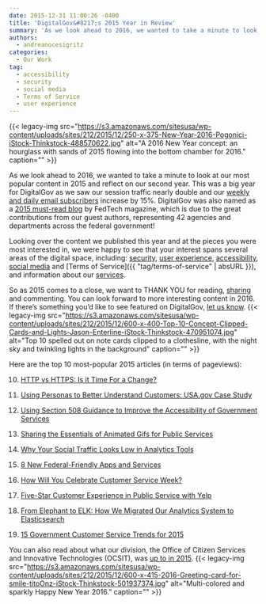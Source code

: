 ```yaml
---
date: 2015-12-31 11:00:26 -0400
title: 'DigitalGov&#8217;s 2015 Year in Review'
summary: 'As we look ahead to 2016, we wanted to take a minute to look at our most popular content in 2015 and reflect on our second year. This was a big year for DigitalGov as we saw our session traffic nearly double and our weekly and daily email subscribers increase by 15%. DigitalGov was also'
authors:
  - andreanocesigritz
categories:
  - Our Work
tag:
  - accessibility
  - security
  - social media
  - Terms of Service
  - user experience
---
```


{{< legacy-img src="https://s3.amazonaws.com/sitesusa/wp-content/uploads/sites/212/2015/12/250-x-375-New-Year-2016-Pogonici-iStock-Thinkstock-488570622.jpg" alt="A 2016 New Year concept: an hourglass with sands of 2015 flowing into the bottom chamber for 2016." caption="" >}} 

As we look ahead to 2016, we wanted to take a minute to look at our most popular content in 2015 and reflect on our second year. This was a big year for DigitalGov as we saw our session traffic nearly double and our [weekly and daily email subscribers](https://public.govdelivery.com/accounts/USHOWTO/subscriber/new) increase by 15%. DigitalGov was also named as a [2015 must-read blog](http://www.fedtechmagazine.com/article/2015/12/50-must-read-federal-it-blogs-2015) by FedTech magazine, which is due to the great contributions from our guest authors, representing 42 agencies and departments across the federal government!

Looking over the content we published this year and at the pieces you were most interested in, we were happy to see that your interest spans several areas of the digital space, including: [security](https://www.WHATEVER/category/code/), [user experience](https://www.WHATEVER/category/ux), [accessibility](https://www.WHATEVER/category/ux/accessibility), [social media](https://www.WHATEVER/category/socialmedia/) and [Terms of Service]({{ "tag/terms-of-service" | absURL }}), and information about our [services](https://www.WHATEVER/services/).

So as 2015 comes to a close, we want to THANK YOU for reading, [sharing](https://twitter.com/digital_gov) and commenting. You can look forward to more interesting content in 2016. If there’s something you’d like to see featured on DigitalGov, [let us know](https://www.WHATEVER/contact-us/). {{< legacy-img src="https://s3.amazonaws.com/sitesusa/wp-content/uploads/sites/212/2015/12/600-x-400-Top-10-Concept-Clipped-Cards-and-Lights-Jason-Enterline-iStock-Thinkstock-470951074.jpg" alt="Top 10 spelled out on note cards clipped to a clothesline, with the night sky and twinkling lights in the background" caption="" >}} 

Here are the top 10 most-popular 2015 articles (in terms of pageviews):

10. [HTTP vs HTTPS: Is it Time For a Change?](https://www.WHATEVER/2015/03/25/http-vs-https-is-it-time-for-a-change/)

9. [Using Personas to Better Understand Customers: USA.gov Case Study](https://www.WHATEVER/2015/04/06/using-personas-to-better-understand-customers-usa-gov-case-study/)

8. [Using Section 508 Guidance to Improve the Accessibility of Government Services](https://www.WHATEVER/2015/06/05/using-section-508-guidance-to-improve-the-accessibility-of-government-services/)

7. [Sharing the Essentials of Animated Gifs for Public Services](https://www.WHATEVER/2015/04/24/sharing-the-essentials-of-animated-gifs-for-public-services/)

6. [Why Your Social Traffic Looks Low in Analytics Tools](https://www.WHATEVER/2015/04/07/why-your-social-traffic-looks-low-in-analytics-tools/)

5. [8 New Federal-Friendly Apps and Services](https://www.WHATEVER/2015/02/18/8-new-federal-friendly-apps-and-services/)

4. [How Will You Celebrate Customer Service Week?](https://www.WHATEVER/2015/09/11/how-will-you-celebrate-customer-service-week/)

3. [Five-Star Customer Experience in Public Service with Yelp](https://www.WHATEVER/2015/08/07/five-star-customer-experience-in-public-service-with-yelp/)

2. [From Elephant to ELK: How We Migrated Our Analytics System to Elasticsearch](https://www.WHATEVER/2015/01/07/elk/)

1. [15 Government Customer Service Trends for 2015](https://www.WHATEVER/2015/01/12/15-government-customer-service-trends-for-2015/)

You can also read about what our division, the Office of Citizen Services and Innovative Technologies (OCSIT), was [up to in 2015](https://www.WHATEVER/2015/12/28/ocsits-2015-customer-survey-what-we-learned/). {{< legacy-img src="https://s3.amazonaws.com/sitesusa/wp-content/uploads/sites/212/2015/12/600-x-415-2016-Greeting-card-for-smile-titoOnz-iStock-Thinkstock-501937374.jpg" alt="Multi-colored and sparkly Happy New Year 2016." caption="" >}}